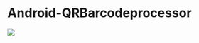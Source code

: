 # Android-QRBarcodeprocessor
![](https://github.com/akimaleo/Android-QRBarcodeprocessor/blob/master/image/barcode.gif?raw=true)
